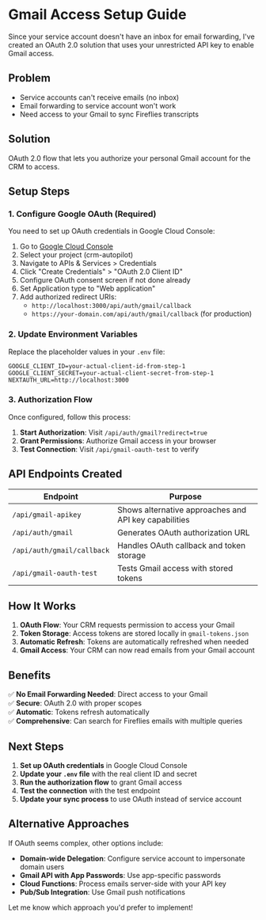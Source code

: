 # Gmail Access Setup Guide

Since your service account doesn't have an inbox for email forwarding, I've created an OAuth 2.0 solution that uses your unrestricted API key to enable Gmail access.

## Problem

- Service accounts can't receive emails (no inbox)
- Email forwarding to service account won't work
- Need access to your Gmail to sync Fireflies transcripts

## Solution

OAuth 2.0 flow that lets you authorize your personal Gmail account for the CRM to access.

## Setup Steps

### 1. Configure Google OAuth (Required)

You need to set up OAuth credentials in Google Cloud Console:

1. Go to [Google Cloud Console](https://console.cloud.google.com/)
2. Select your project (crm-autopilot)
3. Navigate to APIs & Services > Credentials
4. Click "Create Credentials" > "OAuth 2.0 Client ID"
5. Configure OAuth consent screen if not done already
6. Set Application type to "Web application"
7. Add authorized redirect URIs:
   - `http://localhost:3000/api/auth/gmail/callback`
   - `https://your-domain.com/api/auth/gmail/callback` (for production)

### 2. Update Environment Variables

Replace the placeholder values in your `.env` file:

```env
GOOGLE_CLIENT_ID=your-actual-client-id-from-step-1
GOOGLE_CLIENT_SECRET=your-actual-client-secret-from-step-1
NEXTAUTH_URL=http://localhost:3000
```

### 3. Authorization Flow

Once configured, follow this process:

1. **Start Authorization**: Visit `/api/auth/gmail?redirect=true`
2. **Grant Permissions**: Authorize Gmail access in your browser
3. **Test Connection**: Visit `/api/gmail-oauth-test` to verify

## API Endpoints Created

| Endpoint | Purpose |
|----------|---------|
| `/api/gmail-apikey` | Shows alternative approaches and API key capabilities |
| `/api/auth/gmail` | Generates OAuth authorization URL |
| `/api/auth/gmail/callback` | Handles OAuth callback and token storage |
| `/api/gmail-oauth-test` | Tests Gmail access with stored tokens |

## How It Works

1. **OAuth Flow**: Your CRM requests permission to access your Gmail
2. **Token Storage**: Access tokens are stored locally in `gmail-tokens.json`
3. **Automatic Refresh**: Tokens are automatically refreshed when needed
4. **Gmail Access**: Your CRM can now read emails from your Gmail account

## Benefits

✅ **No Email Forwarding Needed**: Direct access to your Gmail  
✅ **Secure**: OAuth 2.0 with proper scopes  
✅ **Automatic**: Tokens refresh automatically  
✅ **Comprehensive**: Can search for Fireflies emails with multiple queries  

## Next Steps

1. **Set up OAuth credentials** in Google Cloud Console
2. **Update your `.env` file** with the real client ID and secret
3. **Run the authorization flow** to grant Gmail access
4. **Test the connection** with the test endpoint
5. **Update your sync process** to use OAuth instead of service account

## Alternative Approaches

If OAuth seems complex, other options include:

- **Domain-wide Delegation**: Configure service account to impersonate domain users
- **Gmail API with App Passwords**: Use app-specific passwords
- **Cloud Functions**: Process emails server-side with your API key
- **Pub/Sub Integration**: Use Gmail push notifications

Let me know which approach you'd prefer to implement!
